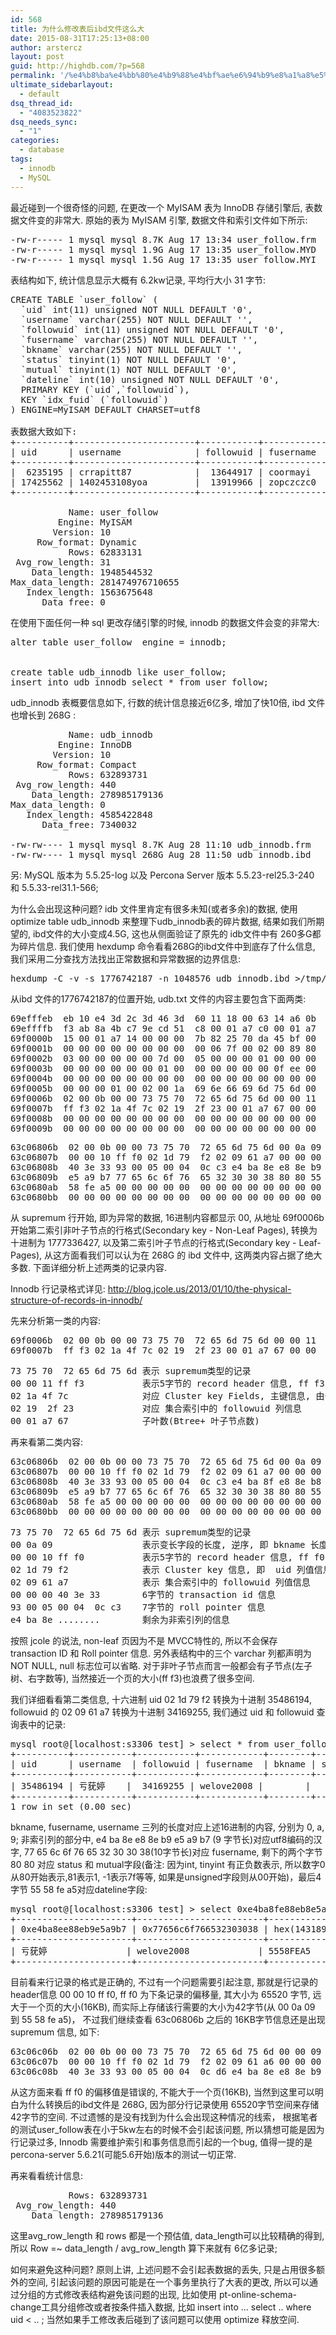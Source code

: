 ```yaml
---
id: 568
title: 为什么修改表后ibd文件这么大
date: 2015-08-31T17:25:13+08:00
author: arstercz
layout: post
guid: http://highdb.com/?p=568
permalink: '/%e4%b8%ba%e4%bb%80%e4%b9%88%e4%bf%ae%e6%94%b9%e8%a1%a8%e5%90%8eibd%e6%96%87%e4%bb%b6%e8%bf%99%e4%b9%88%e5%a4%a7/'
ultimate_sidebarlayout:
  - default
dsq_thread_id:
  - "4083523822"
dsq_needs_sync:
  - "1"
categories:
  - database
tags:
  - innodb
  - MySQL
---
```

最近碰到一个很奇怪的问题, 在更改一个 MyISAM 表为 InnoDB 存储引擎后, 表数据文件变的非常大. 原始的表为 MyISAM 引擎, 数据文件和索引文件如下所示:
<pre>
-rw-r----- 1 mysql mysql 8.7K Aug 17 13:34 user_follow.frm
-rw-r----- 1 mysql mysql 1.9G Aug 17 13:35 user_follow.MYD
-rw-r----- 1 mysql mysql 1.5G Aug 17 13:35 user_follow.MYI 
</pre> 

表结构如下, 统计信息显示大概有 6.2kw记录, 平均行大小 31 字节:
<pre>
CREATE TABLE `user_follow` (
  `uid` int(11) unsigned NOT NULL DEFAULT '0',
  `username` varchar(255) NOT NULL DEFAULT '',
  `followuid` int(11) unsigned NOT NULL DEFAULT '0',
  `fusername` varchar(255) NOT NULL DEFAULT '',
  `bkname` varchar(255) NOT NULL DEFAULT '',
  `status` tinyint(1) NOT NULL DEFAULT '0',
  `mutual` tinyint(1) NOT NULL DEFAULT '0',
  `dateline` int(10) unsigned NOT NULL DEFAULT '0',
  PRIMARY KEY (`uid`,`followuid`),
  KEY `idx_fuid` (`followuid`)
) ENGINE=MyISAM DEFAULT CHARSET=utf8

表数据大致如下:
+----------+-----------------------+-----------+--------------------+--------+--------+--------+------------+
| uid      | username              | followuid | fusername          | bkname | status | mutual | dateline   |
+----------+-----------------------+-----------+--------------------+--------+--------+--------+------------+
|  6235195 | crrapitt87            |  13644917 | coormayi           |        |      0 |      0 | 1347433303 |
| 17425562 | 1402453108yoa         |  13919966 | zopczczc0          |        |      0 |      0 | 1347433673 |
+----------+-----------------------+-----------+--------------------+--------+--------+--------+------------+

           Name: user_follow
         Engine: MyISAM
        Version: 10
     Row_format: Dynamic
           Rows: 62833131
 Avg_row_length: 31
    Data_length: 1948544532
Max_data_length: 281474976710655
   Index_length: 1563675648
      Data_free: 0
</pre>

在使用下面任何一种 sql 更改存储引擎的时候, innodb 的数据文件会变的非常大:
<pre>
alter table user_follow  engine = innodb;


create table udb_innodb like user_follow;
insert into udb_innodb select * from user_follow;
</pre>
udb_innodb 表概要信息如下, 行数的统计信息接近6亿多, 增加了快10倍, ibd 文件也增长到 268G :
<pre>
           Name: udb_innodb
         Engine: InnoDB
        Version: 10
     Row_format: Compact
           Rows: 632893731
 Avg_row_length: 440
    Data_length: 278985179136
Max_data_length: 0
   Index_length: 4585422848
      Data_free: 7340032

-rw-rw---- 1 mysql mysql 8.7K Aug 28 11:10 udb_innodb.frm
-rw-rw---- 1 mysql mysql 268G Aug 28 11:50 udb_innodb.ibd
</pre>

另: MySQL 版本为 5.5.25-log 以及 Percona Server 版本 5.5.23-rel25.3-240 和 5.5.33-rel31.1-566;

为什么会出现这种问题? idb 文件里肯定有很多未知(或者多余)的数据, 使用 optimize table udb_innodb 来整理下udb_innodb表的碎片数据, 结果如我们所期望的, ibd文件的大小变成4.5G, 这也从侧面验证了原先的 idb文件中有 260多G都为碎片信息. 我们使用 hexdump 命令看看268G的ibd文件中到底存了什么信息, 我们采用二分查找方法找出正常数据和异常数据的边界信息:
<pre>
hexdump -C -v -s 1776742187 -n 1048576 udb_innodb.ibd >/tmp/udb.txt
</pre>
从ibd 文件的1776742187的位置开始, udb.txt 文件的内容主要包含下面两类:
<pre>
69efffeb  eb 10 e4 3d 2c 3d 46 3d  60 11 18 00 63 14 a6 0b  |...=,=F=`...c...|
69effffb  f3 ab 8a 4b c7 9e cd 51  c8 00 01 a7 c0 00 01 a7  |...K...Q........|
69f0000b  15 00 01 a7 14 00 00 00  7b 82 25 70 da 45 bf 00  |........{.%p.E..|
69f0001b  00 00 00 00 00 00 00 00  00 06 7f 00 02 00 89 80  |................|
69f0002b  03 00 00 00 00 00 7d 00  05 00 00 00 01 00 00 00  |......}.........|
69f0003b  00 00 00 00 00 00 01 00  00 00 00 00 00 0f ee 00  |................|
69f0004b  00 00 00 00 00 00 00 00  00 00 00 00 00 00 00 00  |................|
69f0005b  00 00 00 01 00 02 00 1a  69 6e 66 69 6d 75 6d 00  |........infimum.|
69f0006b  02 00 0b 00 00 73 75 70  72 65 6d 75 6d 00 00 11  |.....supremum...|
69f0007b  ff f3 02 1a 4f 7c 02 19  2f 23 00 01 a7 67 00 00  |....O|../#...g..|
69f0008b  00 00 00 00 00 00 00 00  00 00 00 00 00 00 00 00  |................|
69f0009b  00 00 00 00 00 00 00 00  00 00 00 00 00 00 00 00  |................|
</pre>
<pre>
63c06806b  02 00 0b 00 00 73 75 70  72 65 6d 75 6d 00 0a 09  |.....supremum...|
63c06807b  00 00 10 ff f0 02 1d 79  f2 02 09 61 a7 00 00 00  |.......y...a....|
63c06808b  40 3e 33 93 00 05 00 04  0c c3 e4 ba 8e e8 8e b9  |@>3.............|
63c06809b  e5 a9 b7 77 65 6c 6f 76  65 32 30 30 38 80 80 55  |...welove2008..U|
63c0680ab  58 fe a5 00 00 00 00 00  00 00 00 00 00 00 00 00  |X...............|
63c0680bb  00 00 00 00 00 00 00 00  00 00 00 00 00 00 00 00  |................|
</pre>

从 supremum 行开始, 即为异常的数据, 16进制内容都显示 00, 从地址 69f0006b 开始第二索引非叶子节点的行格式(Secondary key - Non-Leaf Pages),  转换为十进制为 1777336427, 以及第二索引叶子节点的行格式(Secondary key - Leaf-Pages), 从这方面看我们可以认为在 268G 的 ibd 文件中, 这两类内容占据了绝大多数. 下面详细分析上述两类的记录内容.

Innodb 行记录格式详见:  <a href="http://blog.jcole.us/2013/01/10/the-physical-structure-of-records-in-innodb/">http://blog.jcole.us/2013/01/10/the-physical-structure-of-records-in-innodb/</a>

先来分析第一类的内容:
<pre>
69f0006b  02 00 0b 00 00 73 75 70  72 65 6d 75 6d 00 00 11  |.....supremum...|
69f0007b  ff f3 02 1a 4f 7c 02 19  2f 23 00 01 a7 67 00 00  |....O|../#...g..|
</pre>
<pre>
73 75 70  72 65 6d 75 6d 表示 supremum类型的记录
00 00 11 ff f3           表示5字节的 record header 信息, ff f3 为相对下条记录的偏移值, 已经远大于一个页的大小.
02 1a 4f 7c              对应 Cluster key Fields, 主键信息, 由于 PKV 的原因, 不会在之前显示 Secondary key 的列值信息.
02 19  2f 23             对应 集合索引中的 followuid 列信息
00 01 a7 67              子叶数(Btree+ 叶子节点数)
</pre>

再来看第二类内容:
<pre>
63c06806b  02 00 0b 00 00 73 75 70  72 65 6d 75 6d 00 0a 09  |.....supremum...|
63c06807b  00 00 10 ff f0 02 1d 79  f2 02 09 61 a7 00 00 00  |.......y...a....|
63c06808b  40 3e 33 93 00 05 00 04  0c c3 e4 ba 8f e8 8e b8  |@>3.............|
63c06809b  e5 a9 b7 77 65 6c 6f 76  65 32 30 30 38 80 80 55  |...welove2008..U|
63c0680ab  58 fe a5 00 00 00 00 00  00 00 00 00 00 00 00 00  |X...............|
63c0680bb  00 00 00 00 00 00 00 00  00 00 00 00 00 00 00 00  |................|
</pre>
<pre>
73 75 70  72 65 6d 75 6d 表示 supremum类型的记录
00 0a 09                 表示变长字段的长度, 逆序, 即 bkname 长度为0, fusername 长度为 10, username长度为 9
00 00 10 ff f0           表示5字节的 record header 信息, ff f0 为相对下条记录的偏移值, 远大于一个页的大小
02 1d 79 f2              表示 Cluster key 信息, 即  uid 列值信息, 由于 PKV的原因, 不会在之前显示 followuid的列值
02 09 61 a7              表示 集合索引中的 followuid 列值信息
00 00 00 40 3e 33        6字节的 transaction id 信息
93 00 05 00 04  0c c3    7字节的 roll pointer 信息
e4 ba 8e ........        剩余为非索引列的信息
</pre>
按照 jcole 的说法, non-leaf 页因为不是 MVCC特性的, 所以不会保存 transaction ID 和 Roll pointer 信息. 另外表结构中的三个 varchar 列都声明为 NOT NULL, null 标志位可以省略. 对于非叶子节点而言一般都会有子节点(左子树、右字数等), 当然接近一个页的大小(ff f3)也浪费了很多空间.

我们详细看看第二类信息, 十六进制 uid  02 1d 79 f2 转换为十进制 35486194, followuid 的 02 09 61 a7 转换为十进制 34169255, 我们通过 uid 和 followuid 查询表中的记录:
<pre>
mysql root@[localhost:s3306 test] > select * from user_follow where uid = 35486194 and followuid = 34169255;
+----------+-----------+-----------+------------+--------+--------+--------+------------+
| uid      | username  | followuid | fusername  | bkname | status | mutual | dateline   |
+----------+-----------+-----------+------------+--------+--------+--------+------------+
| 35486194 | 亏莸婷    |  34169255 | welove2008 |        |      0 |      0 | 1431895717 |
+----------+-----------+-----------+------------+--------+--------+--------+------------+
1 row in set (0.00 sec)
</pre>
bkname, fusername, username 三列的长度对应上述16进制的内容, 分别为 0, a, 9; 非索引列的部分中, e4 ba 8e e8 8e b9 e5 a9 b7 (9 字节长)对应utf8编码的汉字, 77 65 6c 6f 76  65 32 30 30 38(10字节长)对应 fusername, 剩下的两个字节 80 80 对应 status 和 mutual字段(备注: 因为int, tinyint 有正负数表示, 所以数字0 从80开始表示,81表示1, -1表示7f等等, 如果是unsigned字段则从00开始)，最后4字节 55 58 fe a5对应dateline字段:
<pre>
mysql root@[localhost:s3306 test] > select 0xe4ba8fe88eb8e5a9b7, 0x77656c6f766532303038, hex(1431895717);
+----------------------+------------------------+-----------------+
| 0xe4ba8ee88eb9e5a9b7 | 0x77656c6f766532303038 | hex(1431895717) |
+----------------------+------------------------+-----------------+
| 亏莸婷               | welove2008             | 5558FEA5        |
+----------------------+------------------------+-----------------+
</pre>
目前看来行记录的格式是正确的, 不过有一个问题需要引起注意, 那就是行记录的header信息 00 00 10 ff f0, ff f0 为下条记录的偏移量, 其大小为 65520 字节, 远大于一个页的大小(16KB), 而实际上存储该行需要的大小为42字节(从 00 0a 09 到 55 58 fe a5)， 不过我们继续查看 63c06806b 之后的 16KB字节信息还是出现 supremum 信息, 如下:
<pre>
63c06c06b  02 00 0b 00 00 73 75 70  72 65 6d 75 6d 00 00 09  |.....supremum...|
63c06c07b  00 00 10 ff f0 02 1d 79  f2 02 09 61 a6 00 00 00  |.......y...a....|
63c06c08b  40 3e 33 93 00 05 00 04  0c d6 e4 ba 8e e8 8e b9  |@>3.............|
</pre>

从这方面来看 ff f0 的偏移值是错误的, 不能大于一个页(16KB), 当然到这里可以明白为什么转换后的ibd文件是 268G, 因为部分行记录使用 65520字节空间来存储 42字节的空间. 不过遗憾的是没有找到为什么会出现这种情况的线索， 根据笔者的测试user_follow表在小于5kw左右的时候不会引起该问题, 所以猜想可能是因为行记录过多, Innodb 需要维护索引和事务信息而引起的一个bug, 值得一提的是 percona-server 5.6.21(可能5.6开始)版本的测试一切正常.

再来看看统计信息:
<pre>
           Rows: 632893731
 Avg_row_length: 440
    Data_length: 278985179136
</pre>
这里avg_row_length 和 rows 都是一个预估值, data_length可以比较精确的得到, 所以 Row =~ data_length / avg_row_length 算下来就有 6亿多记录;

如何来避免这种问题? 
原则上讲, 上述问题不会引起表数据的丢失, 只是占用很多额外的空间, 引起该问题的原因可能是在一个事务里执行了大表的更改, 所以可以通过分组的方式修改表结构避免该问题的出现, 比如使用 pt-online-schema-change工具分组修改或者按条件插入数据, 比如 insert into ... select .. where uid < .. ; 当然如果手工修改表后碰到了该问题可以使用 optimize 释放空间. 